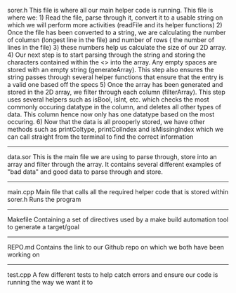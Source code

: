 sorer.h 
    This file is where all our main helper code is running. This file is where we:
        1) Read the file, parse through it, convert it to a usable string on which we will perform more activities (readFile and its helper functions)
        2) Once the file has been converted to a string, we are calculating the number of columsn (longest line in the file) and number of rows ( the number of lines in the file)
        3) these numbers help us calculate the size of our 2D array.
        4) Our next step is to start parsing through the string and storing the characters contained within the <> into the array. Any empty spaces are stored with an empty string (generateArray). This step also ensures the string passes through several helper functions that ensure that the entry is a valid one based off the specs 
        5) Once the array has been generated and stored in the 2D array, we filter through each column (filterArray). This step uses several helpers such as isBool, isInt, etc. which checks the most commonly occuring datatype in the column, and deletes all other types of data. This column hence now only has one datatype based on the most occuring. 
        6) Now that the data is all prooperly stored, we have other methods such as printColtype, printColIndex and isMissingIndex which we can call straight from the terminal to find the correct information 

-----

data.sor
    This is the main file we are using to parse through, store into an array and filter through the array. It contains several different examples of "bad data" and good data to parse through and store.

-----

main.cpp
    Main file that calls all the required helper code that is stored within sorer.h
    Runs the program 

------

Makefile
    Containing a set of directives used by a make build automation tool to generate a target/goal

-----

REPO.md 
    Contains the link to our Github repo on which we both have been working on 

-----
test.cpp
    A few different tests to help catch errors and ensure our code is running the way we want it to 
    
